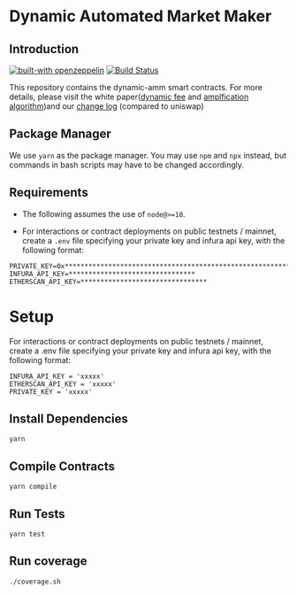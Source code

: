 # Dynamic Automated Market Maker
## Introduction
[![built-with openzeppelin](https://img.shields.io/badge/built%20with-OpenZeppelin-3677FF)](https://docs.openzeppelin.com/)
[![Build Status](https://api.travis-ci.com/dynamic-amm/smart-contracts.svg?branch=master&status=passed)](https://travis-ci.com/github/KyberNetwork/kyber_reserves_sc)

This repository contains the dynamic-amm smart contracts.
For more details, please visit the white paper([dynamic fee](https://github.com/dynamic-amm/dmm-protocol/blob/main/xyz.pdf)  and [amplfication algorithm](https://github.com/dynamic-amm/dmm-protocol/blob/main/apr_v2.pdf))and our [change log](CHANGELOG.md) (compared to uniswap)

## Package Manager
We use `yarn` as the package manager. You may use `npm` and `npx` instead, but commands in bash scripts may have to be changed accordingly.

## Requirements
- The following assumes the use of `node@>=10`.

- For interactions or contract deployments on public testnets / mainnet, create a `.env` file specifying your private key and infura api key, with the following format:

```
PRIVATE_KEY=0x****************************************************************
INFURA_API_KEY=********************************
ETHERSCAN_API_KEY=********************************
```

# Setup
For interactions or contract deployments on public testnets / mainnet, create a .env file specifying your private key and infura api key, with the following format:
```
INFURA_API_KEY = 'xxxxx'
ETHERSCAN_API_KEY = 'xxxxx'
PRIVATE_KEY = 'xxxxx'
```

## Install Dependencies

`yarn`

## Compile Contracts

`yarn compile`

## Run Tests

`yarn test`

## Run coverage

`./coverage.sh`